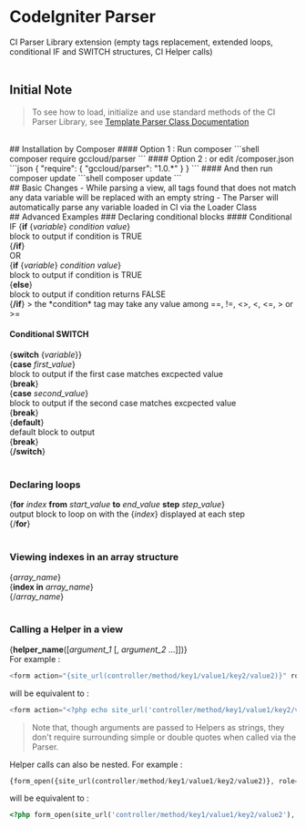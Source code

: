 # CodeIgniter Parser
CI Parser Library extension (empty tags replacement, extended loops, conditional IF and SWITCH structures, CI Helper calls)
<br>
<br>
## Initial Note
> To see how to load, initialize and use standard methods of the CI Parser Library, see [Template Parser Class Documentation](http://www.codeigniter.com/user_guide/libraries/parser.html)

<br>
## Installation by Composer
#### Option 1 : Run composer
```shell
composer require gccloud/parser
```
#### Option 2 : or edit /composer.json
```json
{
    "require":
    {
        "gccloud/parser": "1.0.*"
    }
}
```
#### And then run composer update
```shell
composer update
```

<br>
## Basic Changes
- While parsing a view, all tags found that does not match any data variable will be replaced with an empty string
- The Parser will automatically parse any variable loaded in CI via the Loader Class

<br>
## Advanced Examples
### Declaring conditional blocks
#### Conditional IF
{<b>if</b> {<i>variable</i>} <i>condition</i> <i>value</i>}<br>
block to output if condition is TRUE<br>
{<b>/if</b>}
<br>
OR
<br>
{<b>if</b> {<i>variable</i>} <i>condition</i> <i>value</i>}<br>
block to output if condition is TRUE<br>
{<b>else</b>}<br>
block to output if condition returns FALSE<br>
{<b>/if</b>}
> the *condition* tag may take any value among ==, !=, <>, <, <=, > or >=

#### Conditional SWITCH
{<b>switch</b> {<i>variable</i>}}<br>
{<b>case</b> <i>first_value</i>}<br>
block to output if the first case matches excpected value<br>
{<b>break</b>}<br>
{<b>case</b> <i>second_value</i>}<br>
block to output if the second case matches excpected value<br>
{<b>break</b>}<br>
{<b>default</b>}<br>
default block to output<br>
{<b>break</b>}<br>
{<b>/switch</b>}
<br>
<br>
### Declaring loops
{<b>for</b> <i>index</i> <b>from</b> <i>start_value</i> <b>to</b> <i>end_value</i> <b>step</b> <i>step_value</i>}<br>
output block to loop on with the {<i>index</i>} displayed at each step<br>
{/<b>for</b>}
<br>
<br>
### Viewing indexes in an array structure
{<i>array_name</i>}<br>
{<b>index in</b> <i>array_name</i>}<br>
{/<i>array_name</i>}
<br>
<br>
### Calling a Helper in a view
{<b>helper_name</b>([<i>argument_1</i> [, <i>argument_2</i> ...]])}
<br>
For example :

```php
<form action="{site_url(controller/method/key1/value1/key2/value2)}" role="form" class="form-inline">
```

will be equivalent to :

```php
<form action="<?php echo site_url('controller/method/key1/value1/key2/value2'); ?>" role="form" class="form-inline">
```

> Note that, though arguments are passed to Helpers as strings, they don't require surrounding simple or double quotes when called via the Parser.

Helper calls can also be nested. For example :

```php
{form_open({site_url(controller/method/key1/value1/key2/value2)}, role="form" class="form-inline")}
```

will be equivalent to :

```php
<?php form_open(site_url('controller/method/key1/value1/key2/value2'), 'role="form" class="form-inline"'); ?>
```
